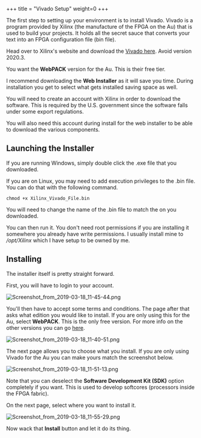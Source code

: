 +++
title = "Vivado Setup"
weight=0
+++

The first step to setting up your environment is to install Vivado. Vivado is a program provided by Xilinx (the manufacture of the FPGA on the Au) that is used to build your projects. It holds all the secret sauce that converts your text into an FPGA configuration file (bin file).

Head over to Xilinx's website and download the [Vivado here](https://www.xilinx.com/support/download.html). Avoid version 2020.3.

You want the **WebPACK** version for the Au. This is their free tier.

I recommend downloading the **Web Installer** as it will save you time. During installation you get to select what gets installed saving space as well.

You will need to create an account with Xilinx in order to download the software. This is required by the U.S. government since the software falls under some export regulations.

You will also need this account during install for the web installer to be able to download the various components.

## Launching the Installer

If you are running Windows, simply double click the .exe file that you downloaded.

If you are on Linux, you may need to add execution privileges to the .bin file. You can do that with the following command.

```
chmod +x Xilinx_Vivado_File.bin
```

You will need to change the name of the .bin file to match the on you downloaded.

 You can then run it. You don't need root permissions if you are installing it somewhere you already have write permissions. I usually install mine to _/opt/Xilinx_ which I have setup to be owned by me.

## Installing

The installer itself is pretty straight forward. 

First, you will have to login to your account.

![Screenshot_from_2019-03-18_11-45-44.png](https://cdn.alchitry.com/setup/Screenshot_from_2019-03-18_11-45-44.png)

You'll then have to accept some terms and conditions. The page after that asks what edition you would like to install. If you are only using this for the Au, select **WebPACK**. This is the only free version. For more info on the other versions you can go [here](https://www.xilinx.com/products/design-tools/vivado.html).

![Screenshot_from_2019-03-18_11-40-51.png](https://cdn.alchitry.com/setup/Screenshot_from_2019-03-18_11-40-51.png)

The next page allows you to choose what you install. If you are only using Vivado for the Au you can make yours match the screenshot below.

![Screenshot_from_2019-03-18_11-51-13.png](https://cdn.alchitry.com/setup/Screenshot_from_2019-03-18_11-51-13.png)

Note that you can deselect the **Software Development Kit (SDK)** option completely if you want. This is used to develop softcores (processors inside the FPGA fabric).

On the next page, select where you want to install it.

![Screenshot_from_2019-03-18_11-55-29.png](https://cdn.alchitry.com/setup/Screenshot_from_2019-03-18_11-55-29.png)

Now wack that **Install** button and let it do its thing.